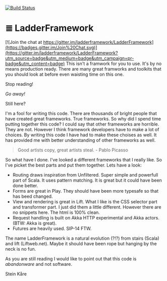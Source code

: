 [![Build Status](https://travis-ci.org/ladderframework/LadderFramework.png?branch=master)](https://travis-ci.org/ladderframework/LadderFramework)

&#8803; LadderFramework
=======================

[![Join the chat at https://gitter.im/ladderframework/LadderFramework](https://badges.gitter.im/Join%20Chat.svg)](https://gitter.im/ladderframework/LadderFramework?utm_source=badge&utm_medium=badge&utm_campaign=pr-badge&utm_content=badge)
This isn't a framwork for you to use. It's by no means production ready. There are many great framworks and toolkits that you should look at before even waisting time on this one. 

Stop reading! 

*Go away!*

Still here? 

I'm a fool for writing this code. There are thousands of bright people that have created great frameworks. True frameworks. So why did I spend time putting together this code? I could say that other frameworks are horrible. They are not. However I think framework developers have to make a lot of choices. By writing this code I have had to make these choises as well. It has provided me with better understanding of other frameworks as well.  

> Good artists copy, great artists steal. - Pablo Picasso

So what have I done. I've looked a different frameworks that I really like. So I've picket the best parts and put them together. Lets have a look:
* Routing draws inspiration from Unfiltered. Super simple and powerfull part of Scala. It uses pattern matching. It is great but it could have been done better.
* Forms are great in Play. They should have been more typesafe so that has beed changed.
* View and rendering is great in Lift. What I like is the CSS selector part and transformer part. I just did them a little different. However there are no snippets here. The html is 100% clean.
* Request handling is built on Akka HTTP experimental and Akka actors. (BTW: Akka is great).
* Futures are heavily used. SIP-14 FTW. 

The name LadderFramework is a natural evolution (?!?) from stairs (Scala) and lift (Liftweb.net). Maybe it should have been rope but hanging by the neck is no fun.  

As you are still reading I would like to point out that this code is _abandonware_ and not software. 

Stein Kåre 
